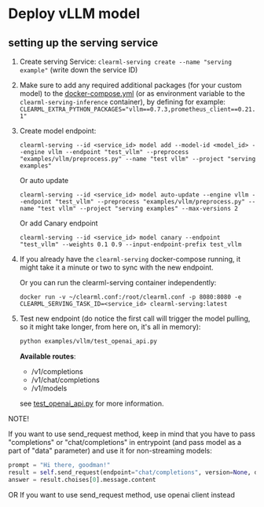 # Deploy vLLM model

## setting up the serving service

1. Create serving Service: `clearml-serving create --name "serving example"` (write down the service ID)

2. Make sure to add any required additional packages (for your custom model) to the [docker-compose.yml](https://github.com/allegroai/clearml-serving/blob/826f503cf4a9b069b89eb053696d218d1ce26f47/docker/docker-compose.yml#L97) (or as environment variable to the `clearml-serving-inference` container), by defining for example: `CLEARML_EXTRA_PYTHON_PACKAGES="vllm==0.7.3,prometheus_client==0.21.1"`
3. Create model endpoint: 
    ```
    clearml-serving --id <service_id> model add --model-id <model_id> --engine vllm --endpoint "test_vllm" --preprocess "examples/vllm/preprocess.py" --name "test vllm" --project "serving examples"
    ```

    Or auto update 

    ```
    clearml-serving --id <service_id> model auto-update --engine vllm --endpoint "test_vllm" --preprocess "examples/vllm/preprocess.py" --name "test vllm" --project "serving examples" --max-versions 2
    ```

    Or add Canary endpoint

    ```
    clearml-serving --id <service_id> model canary --endpoint "test_vllm" --weights 0.1 0.9 --input-endpoint-prefix test_vllm
    ```

4. If you already have the `clearml-serving` docker-compose running, it might take it a minute or two to sync with the new endpoint.

    Or you can run the clearml-serving container independently:
    ```
    docker run -v ~/clearml.conf:/root/clearml.conf -p 8080:8080 -e CLEARML_SERVING_TASK_ID=<service_id> clearml-serving:latest
    ```

5. Test new endpoint (do notice the first call will trigger the model pulling, so it might take longer, from here on, it's all in memory):

    ```bash
    python examples/vllm/test_openai_api.py
    ```

    **Available routes**:

    + /v1/completions
    + /v1/chat/completions
    + /v1/models

    see [test_openai_api.py](test_openai_api.py) for more information.

NOTE!

If you want to use send_request method, keep in mind that you have to pass "completions" or "chat/completions" in entrypoint (and pass model as a part of "data" parameter) and use it for non-streaming models:

```python
prompt = "Hi there, goodman!"
result = self.send_request(endpoint="chat/completions", version=None, data={"model": "test_vllm", "messages": [{"role": "system", "content": "You are a helpful assistant"}, {"role": "user", "content": prompt}]})
answer = result.choises[0].message.content
```
OR
If you want to use send_request method, use openai client instead
